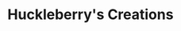 ---
title: "Huckleberry's Creations"
url: /monticello/huckleberrys-creations/
shop: Antiquitäten
---